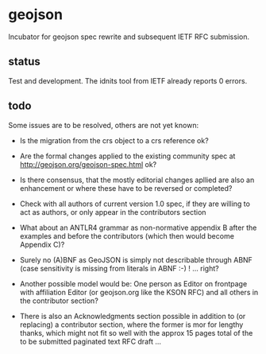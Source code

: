 geojson
=======

Incubator for geojson spec rewrite and subsequent IETF RFC submission.

status
------

Test and development. The idnits tool from IETF already reports 0 errors.

todo
----

Some issues are to be resolved, others are not yet known:

* Is the migration from the crs object to a crs reference ok?

* Are the formal changes applied to the existing community spec at <http://geojson.org/geojson-spec.html> ok?

* Is there consensus, that the mostly editorial changes apllied are also an enhancement or where these have to be reversed or completed?

* Check with all authors of current version 1.0 spec, if they are willing to act as authors, or only appear in the contributors section

* What about an ANTLR4 grammar as non-normative appendix B after the examples and before the contributors (which then would become Appendix C)?

* Surely no (A)BNF as GeoJSON is simply not describable through ABNF (case sensitivity is missing from literals in ABNF :-) ! ... right?

* Another possible model would be: One person as Editor on frontpage with affiliation Editor (or geojson.org like the KSON RFC) and all others in the contributor section?

* There is also an Acknowledgments section possible in addition to (or replacing) a contributor section, where the former is mor for lengthy thanks, which might not fit so well with the approx 15 pages total of the to be submitted paginated text RFC draft ...


 
